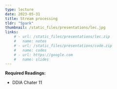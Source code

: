 ```yaml
---
type: lecture
date: 2023-05-31
title: Stream processing
tldr: "Spark"
thumbnail: /static_files/presentations/lec.jpg
links: 
    # - url: /static_files/presentations/lec.zip
    #   name: notes
    # - url: /static_files/presentations/code.zip
    #   name: codes
    # - url: https://google.com
    #   name: slides
---
```

<!-- **Suggested Readings:**
- [Readings 1](http://example.com)
- [Readings 2](http://example.com) -->
 <!-- (MapReduce, SPARQL) -->



**Required Readings:**
- DDIA Chater 11